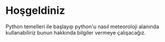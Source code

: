 Hoşgeldiniz
============================
Python temelleri ile başlayıp python'u nasıl meteoroloji alanında kullanabiliriz bunun hakkında bilgiler vermeye çalışacağız.